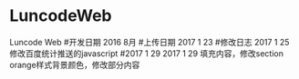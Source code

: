 # LuncodeWeb
Luncode Web
#开发日期 2016 8月
#上传日期 2017 1 23
#修改日志
2017 1 25 修改百度统计推送的javascript
#2017 1 29 
2017 1 29 填充内容，修改section orange样式背景颜色，修改部分内容
